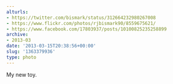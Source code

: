 ```yaml
---
alturls:
- https://twitter.com/bismark/status/312664232980267008
- https://www.flickr.com/photos/rjbismark90/8559675621/
- https://www.facebook.com/17803937/posts/10100825235258899
archive:
- 2013-03
date: '2013-03-15T20:38:56+00:00'
slug: '1363379936'
type: photo
---
```


My new toy.

